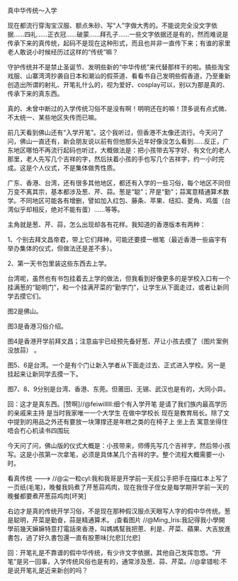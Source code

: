 真中华传统～入学

现在都流行穿淘宝汉服、额点朱砂、写“人”字做大秀的。不能说完全没文字依据……四礼……正衣冠……破蒙……拜孔子……一些文字依据还是有的，然而难说是传承下来的真传统，起码不是现在这种形式，而且也并非一直传下来；有谁的家里老人敢说小时候经历过这样的“传统”嘛？

守护传统并不是禁止圣诞节、发明些新的“中华传统”来代替那样干的啦。搞些淘宝戏服、山寨湾湾抄袭自日本和潮汕的假茶道、看看书自己发明些假香道，乃至重新创造出所谓的射礼、开笔礼什么的，视为爱好、cosplay可以，别以为那是真的、传承下来的真东西。

真的、未曾中断过的入学传统习俗不是没有啊！明明还在的嘛！顶多说有点式微、不太统一、某些地区失传而已嘛。

前几天看到佛山还有“入学开笔”。这个我听过，但香港不太像还流行。今天问了问，佛山一直还有，新会朋友说以前有但他那头近年好像没怎么看到……反正，广东地区哪怕不再流行起码也听过，大概做法是：把小孩带去写字好、有文化的老人那里，老人先写几个吉祥的字，然后扶着小孩的手也写几个吉祥字，约一小时完成。这是个人仪式，不是集体做秀性质。

广东、香港、台湾，还有很多其他地区，都还有入学的一些习俗，每个地区不同但万变不离其宗，基本都涉及葱、芹、蒜。葱是“聪”；芹是“勤”；蒜寓意精通算术数学。不同地区可能各有增删，譬如加入红包、藤条、苹果、纽扣、菱角、鸡蛋（台湾似乎却相反，绝对不能有蛋）……等等。

主角就是葱、芹、蒜，怎么出现却各有花样。我知道的香港版本有两种：

1、个别去拜文昌帝君，带上它们拜神，可能还要摸一根笔（最近香港一些庙宇有举办集体的仪式，但做法还是差不多）。

2、第一天书包里装这些东西去上学。

台湾呢，虽然也有书包挂着去上学的做法，但我看到好像更多的是学校入口有一个挂满葱的“聪明门”，和一个挂满芹菜的“勤学门”，让学生从下面走过，或者让新同学去摸它们。

图2是佛山。

图3是香港习俗介绍。

图4是香港开学前拜文昌；注意庙宇已经预先备好葱、芹让小孩去摸了（图片案例没放蒜）  。

图5、6是台湾。一个是有个门让新入学者从下面走过去、正式进入学校。另一是挂起来让新同学去摸一下。

图7、8、9分别是台湾、香港、东莞。但莆田、无锡、武汉也是有的，大同小异。

回：这才是真东西。[赞啊]//@feiwilllll:细个有入学开笔 是请了我们族内最高学历的亲戚来主持 是当时我家唯一一个大学生 在做中学校长 现在是教育局长。除了文中提到的用品之外还有要放一块薄撑还是年糕之类的在椅子上 坐上去 寓意坐得住 唔会冇心机读书四围玩


今天问了问，佛山版的仪式大概是：小孩带来，师傅先写几个吉祥字，然后带小孩写。这是小孩第一次拿笔，必须是具体某几个吉祥的字。整个流程大概需要一小时。






看真传统 ---> //@尘一粒cyl:我和我哥是开学前一天叔公手把手在描红本上写了一页纸(毛笔)，晚餐我妈煮了芹葱蒜鸡肉，现在我侄子侄女是每学期开学前一天的晚餐都要煮芹葱蒜鸡肉[坏笑]


右边才是真的传统开学习俗，不是现在那种假汉服点天眼写人字的假中华传统。葱是聪明，芹菜是勤奋，蒜是精通算术。 ¡查看图片 //@Ming_Iris:我記得我小學開學前幾天嫲嫲特意打電話來香港，叫媽媽幫我把蔥、利是、芹菜、蘋果、大吉放進書包，過了好久書包還一直有股蔥味[允悲][允悲]



回：开笔礼是不靠谱的假中华传统，有少许文字依据，其他自己发挥忽悠。“开笔”是另一回事，入学传统风俗也是有的，通常涉及葱、蒜、芹菜。//@拿错啦:不是说开笔礼是近来新创的吗？



